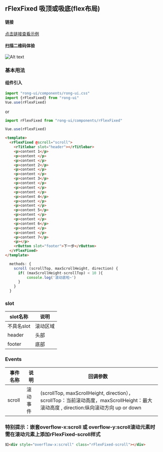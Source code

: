 ## rFlexFixed 吸顶或吸底(flex布局)

#### 链接

[点击链接查看示例](https://rong360.github.io/rong-ui/demo/index.html#/) 

#### 扫描二维码体验

![Alt text](https://static.rong360.com/upload/png/a2/70/a27057593a1271f2e877d382d6718fed.png)


### 基本用法

#### 组件引入

```js
import "rong-ui/components/rong-ui.css"
import {rFlexFixed} from "rong-ui"
Vue.use(rFlexFixed)
```

or

```js
import rFlexFixed from "rong-ui/components/rFlexFixed"

Vue.use(rFlexFixed)
```

```html
<template>
  <rFlexFixed @scroll="scroll">
    <rTitlebar slot="header"></rTitlebar> 
    <p>content 1</p>
    <p>content </p>
    <p>content </p>
    <p>content 2</p>
    <p>content </p>
    <p>content </p>
    <p>content 3</p>
    <p>content </p>
    <p>content </p>
    <p>content </p>
    <p>content 4</p>
    <p>content </p>
    <p>content </p>
    <p>content 5</p>
    <p>content </p>
    <p>content </p>
    <p>content 6</p>
    <p>content </p>
    <p>content </p>
    <p>content 7</p>
    <p></p>
    <rButton slot="footer">下一步</rButton>
  </rFlexFixed>
</template>
```

```js
  methods: {
    scroll (scrollTop, maxScrollHeight, direction) {
      if( (maxScrollHeight-scrollTop) < 10 ){
          console.log('滚动底啦~')
      }
    }
  }

```


### slot
| slot名称      | 说明    | 
|---------- |-------- |
| 不具名slot  | 滚动区域   | 
| header  | 头部   | 
| footer  | 底部   | 


### Events

| 事件名称      | 说明    | 回调参数      |
|---------- |-------- |---------- |
| scroll  | 滚动事件    | (scrollTop, maxScrollHeight, direction）， scrollTop：当前滚动高度，maxScrollHeight：最大滚动高度 , direction:纵向滚动方向 up or down|


### 特别提示：嵌套overflow-x:scroll 或 overflow-y:scroll滚动元素时需在滚动元素上添加rFlexFixed-scroll样式
```html
如<div style="overflow-x:scroll" class="rFlexFixed-scroll"></div>
```





